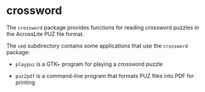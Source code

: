 # crossword

The `crossword` package provides functions for
reading crossword puzzles in the AcrossLite PUZ file format.

The `cmd` subdirectory contains some applications that use the `crossword` package:

* `playpuz` is a GTK+ program for playing a crossword puzzle

* `puz2pdf` is a command-line program that formats PUZ files into PDF for printing
